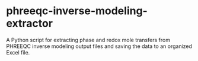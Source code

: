 # phreeqc-inverse-modeling-extractor
A Python script for extracting phase and redox mole transfers from PHREEQC inverse modeling output files and saving the data to an organized Excel file.
